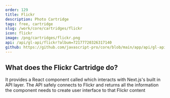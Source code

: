 ```yaml
---
order: 129
title: Flickr
description: Photo Cartridge
tags: free, cartridge
slug: /work/core/cartridges/flickr
icon: flickr
image: /png/cartridges/flickr.png
api: /api/gl-api/flickr?album=72177720326317140
github: https://github.com/javascript-pro/core/blob/main/app/api/gl-api/flickr/route.ts
---
```


## What does the Flickr Cartridge do?

It provides a React component called <Flickr /> which interacts with Next.js's built in API layer. The API safely connects to Flickr and returns all the information the component needs to create user interface to that Flickr content
